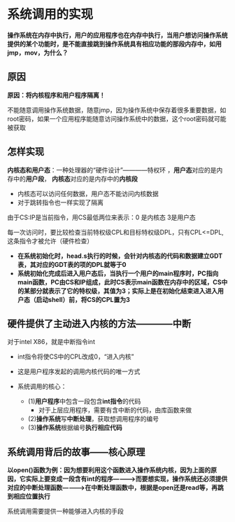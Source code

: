 # 系统调用的实现  

**操作系统在内存中执行，用户的应用程序也在内存中执行，当用户想访问操作系统提供的某个功能时，是不能直接跳到操作系统具有相应功能的那段内存中，如用jmp，mov，为什么？**  

## 原因  
 
**原因：将内核程序和用户程序隔离！**

不能随意调用操作系统数据，随意jmp，因为操作系统中保存着很多重要数据，如root密码，如果一个应用程序能随意访问操作系统中的数据，这个root密码就可能被获取

## 怎样实现  

**内核态和用户态**：一种处理器的“硬件设计”————特权环 ，**用户态**对应的是内存中的**用户段**， **内核态**对应的是内存中的**内核段**  
* 内核态可以访问任何数据，用户态不能访问内核数据
* 对于跳转指令也一样实现了隔离

由于CS:IP是当前指令，用CS最低两位来表示：0 是内核态  3是用户态

每一次访问时，要比较检查当前特权级CPL和目标特权级DPL，只有CPL<=DPL,这条指令才被允许（硬件检查）

* **在系统初始化时，head.s执行的时候，会针对内核态的代码和数据建立GDT表，其对应的GDT表的项的DPL就等于0**  
* **系统初始化完成后进入用户态后，当执行一个用户的main程序时，PC指向main函数，PC由CS和IP组成，此时CS表示main函数在内存中的区域，CS中的某部分就表示了它的特权级，其值为3；实际上是在初始化结束进入进入用户态（启动shell）前，将CS的CPL置为3**  

## 硬件提供了主动进入内核的方法————中断  

对于intel X86，就是中断指令int  

* int指令将使CS中的CPL改成0，“进入内核”  
* 这是用户程序发起的调用内核代码的唯一方式  

* 系统调用的核心：  
    * (1)**用户程序**中包含一段包含**int指令**的代码
        * 对于上层应用程序，需要有含中断的代码，由库函数来做 
    * (2)**操作系统**写**中断处理**，获取想调用程序的编号
    * (3)**操作系统**根据编号**执行相应代码**  

## 系统调用背后的故事——核心原理

**以open()函数为例：因为想要利用这个函数进入操作系统内核，因为上面的原因，它实际上要变成一段含有int的程序————>而要想实现，操作系统还必须提供对应的中断处理函数————>在中断处理函数中，根据是open还是read等，再跳到相应位置执行**  










系统调用需要提供一种能够进入内核的手段  





